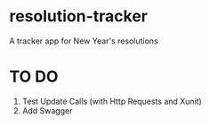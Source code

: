 # resolution-tracker
A tracker app for New Year's resolutions

# TO DO

1. Test Update Calls (with Http Requests and Xunit)
2. Add Swagger